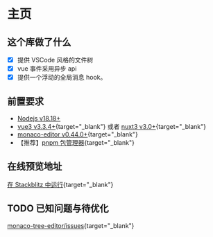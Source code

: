 # 主页

## 这个库做了什么

- [x] 提供 VSCode 风格的文件树
- [x] vue 事件采用异步 api
- [x] 提供一个浮动的全局消息 hook。

## 前置要求

- [Nodejs v18.18+](https://nodejs.org/zh-cn)
- [vue3 v3.3.4+](https://cn.vuejs.org/){target="\_blank"} 或者 [nuxt3 v3.0+](https://nuxt.com.cn/){target="\_blank"}
- [monaco-editor v0.44.0+](https://microsoft.github.io/monaco-editor/){target="\_blank"}
- 【推荐】[pnpm 包管理器](https://www.pnpm.cn/){target="\_blank"}

## 在线预览地址

[在 Stackblitz 中运行](https://stackblitz.com/~/github.com/AlphaFoxz/monaco-tree-editor){target="\_blank"}

## TODO 已知问题与待优化

[monaco-tree-editor/issues](https://github.com/AlphaFoxz/monaco-tree-editor/issues){target="\_blank"}
